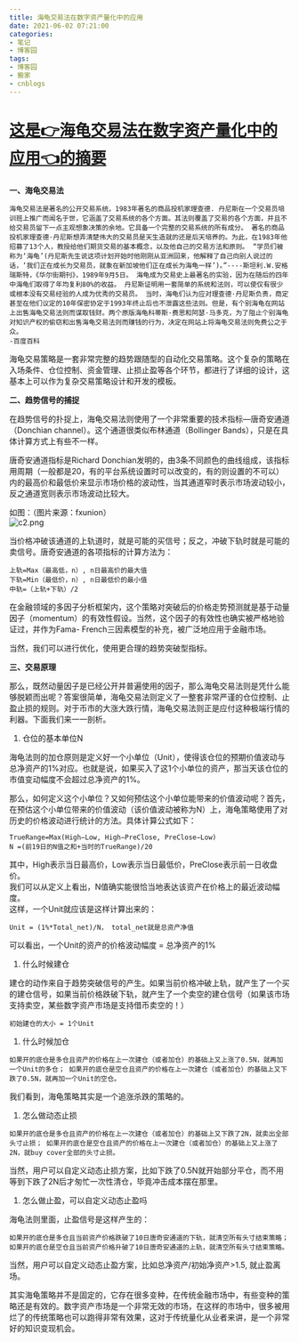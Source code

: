 ```yaml
---
title: 海龟交易法在数字资产量化中的应用
date: 2021-06-02 07:21:00
categories:
- 笔记
- 博客园
tags:
- 博客园
- 搬家
- cnblogs
---
```

# [这是👉海龟交易法在数字资产量化中的应用👈的摘要](../../../../2021/06/02/cnblog_14841445/)
<!--more-->
**一、海龟交易法**

    
    
    海龟交易法是著名的公开交易系统，1983年著名的商品投机家理查德. 丹尼斯在一个交易员培训班上推广而闻名于世，它涵盖了交易系统的各个方面。其法则覆盖了交易的各个方面，并且不给交易员留下一点主观想象决策的余地。它具备一个完整的交易系统的所有成分。 著名的商品投机家理查德·丹尼斯想弄清楚伟大的交易员是天生造就的还是后天培养的。为此，在1983年他招募了13个人，教授给他们期货交易的基本概念，以及他自己的交易方法和原则。 “学员们被称为‘海龟’(丹尼斯先生说这项计划开始时他刚刚从亚洲回来，他解释了自己向别人说过的话，‘我们正在成长为交易员，就象在新加坡他们正在成长为海龟一样’)。”----斯坦利.W.安格瑞斯特，《华尔街期刊》，1989年9月5日。 海龟成为交易史上最著名的实验，因为在随后的四年中海龟们取得了年均复利80%的收益。 丹尼斯证明用一套简单的系统和法则，可以使仅有很少或根本没有交易经验的人成为优秀的交易员。 当时，海龟们认为应对理查德·丹尼斯负责，商定甚至在他们议定的10年保密协定于1993年终止后也不泄露这些法则。但是，有个别海龟在网站上出售海龟交易法则而谋取钱财。两个原版海龟科蒂斯·费思和阿瑟·马多克，为了阻止个别海龟对知识产权的偷窃和出售海龟交易法则而赚钱的行为，决定在网站上将海龟交易法则免费公之于众。
    -百度百科
    

海龟交易策略是一套非常完整的趋势跟随型的自动化交易策略。这个复杂的策略在入场条件、仓位控制、资金管理、止损止盈等各个环节，都进行了详细的设计，这基本上可以作为复杂交易策略设计和开发的模板。

 **二、趋势信号的捕捉**

在趋势信号的扑捉上，海龟交易法则使用了一个非常重要的技术指标—唐奇安通道（Donchian channel）。这个通道很类似布林通道（Bollinger
Bands），只是在具体计算方式上有些不一样。

唐奇安通道指标是Richard
Donchian发明的，由3条不同颜色的曲线组成，该指标用周期（一般都是20，有的平台系统设置时可以改变的，有的则设置的不可以）内的最高价和最低价来显示市场价格的波动性，当其通道窄时表示市场波动较小，反之通道宽则表示市场波动比较大。

如图：（图片来源：fxunion）  
![c2.png](https://image.joinquant.com/631edd1d51a58eeeca9fb7c7157c79cf)

当价格冲破该通道的上轨道时，就是可能的买信号；反之，冲破下轨时就是可能的卖信号。唐奇安通道的各项指标的计算方法为：

    
    
    上轨=Max（最高低，n）, n日最高价的最大值
    下轨=Min（最低价，n）, n日最低价的最小值
    中轨=（上轨+下轨）/2
    

在金融领域的多因子分析框架内，这个策略对突破后的价格走势预测就是基于动量因子（momentum）的有效性假设。当然，这个因子的有效性也确实被严格地验证过，并作为Fama-
French三因素模型的补充，被广泛地应用于金融市场。

当然，我们可以进行优化，使用更合理的趋势突破型指标。

 **三、交易原理**

那么，既然动量因子是已经公开并普遍使用的因子，那么海龟交易法则是凭什么能够脱颖而出呢？答案很简单，海龟交易法则定义了一整套非常严谨的仓位控制、止盈止损的规则。对于币市的大涨大跌行情，海龟交易法则正是应付这种极端行情的利器。下面我们来一一剖析。

  1. 仓位的基本单位N

海龟法则的加仓原则是定义好一个小单位（Unit），使得该仓位的预期价值波动与总净资产的1%对应。也就是说，如果买入了这1个小单位的资产，那当天该仓位的市值变动幅度不会超过总净资产的1%。

那么，如何定义这个小单位？又如何预估这个小单位能带来的价值波动呢？首先，在预估这个小单位带来的价值波动（该价值波动被称为N）上，海龟策略使用了对历史的价格波动进行统计的方法。具体计算公式如下：

    
    
    TrueRange=Max(High−Low, High−PreClose, PreClose−Low)
    N =(前19日的N值之和+当时的TrueRange)/20
    

其中，High表示当日最高价，Low表示当日最低价，PreClose表示前一日收盘价。  
我们可以从定义上看出，N值确实能很恰当地表达该资产在价格上的最近波动幅度。  
这样，一个Unit就应该是这样计算出来的：

    
    
    Unit = (1%*Total_net)/N， total_net就是总资产净值
    

可以看出，一个Unit的资产的价格波动幅度 = 总净资产的1%

  1. 什么时候建仓

建仓的动作来自于趋势突破信号的产生。如果当前价格冲破上轨，就产生了一个买的建仓信号，如果当前价格跌破下轨，就产生了一个卖空的建仓信号（如果该市场支持卖空，某些数字资产市场是支持借币卖空的！）

    
    
    初始建仓的大小 = 1个Unit
    

  1. 什么时候加仓

    
    
    如果开的底仓是多仓且资产的价格在上一次建仓（或者加仓）的基础上又上涨了0.5N，就再加一个Unit的多仓； 如果开的底仓是空仓且资产的价格在上一次建仓（或者加仓）的基础上又下跌了0.5N，就再加一个Unit的空仓。
    

我们看到，海龟策略其实是一个追涨杀跌的策略的。

  1. 怎么做动态止损

    
    
    如果开的底仓是多仓且资产的价格在上一次建仓（或者加仓）的基础上又下跌了2N，就卖出全部头寸止损； 如果开的底仓是空仓且资产的价格在上一次建仓（或者加仓）的基础上又上涨了2N，就buy cover全部的头寸止损。
    

当然，用户可以自定义动态止损方案，比如下跌了0.5N就开始部分平仓，而不用等到下跌了2N后才匆忙一次性清仓，毕竟冲击成本摆在那里。

  1. 怎么做止盈，可以自定义动态止盈吗

海龟法则里面，止盈信号是这样产生的：

    
    
    如果开的底仓是多仓且当前资产价格跌破了10日唐奇安通道的下轨，就清空所有头寸结束策略； 如果开的底仓是空仓且当前资产价格升破了10日唐奇安通道的上轨，就清空所有头寸结束策略。
    

当然，用户可以自定义动态止盈方案，比如总净资产/初始净资产>1.5, 就止盈离场。

其实海龟策略并不是固定的，它存在很多变种，在传统金融市场中，有些变种的策略还是有效的。数字资产市场是一个非常无效的市场，在这样的市场中，很多被用烂了的传统策略也可以跑得非常有效果，这对于传统量化从业者来讲，是一个非常好的知识变现机会。


